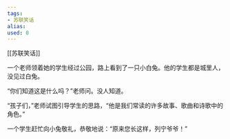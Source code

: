 ```yaml
---
tags: 
- 苏联笑话 
alias:
used: 0
---
```

[[苏联笑话]]

一个老师领着她的学生经过公园，路上看到了一只小白兔。他的学生都是城里人，没见过白兔。 

“你们知道这是什么吗？”老师问。没人知道。

“孩子们，”老师试图引导学生的思路，“他是我们常读的许多故事、歌曲和诗歌中的角色。”

一个学生赶忙向小兔敬礼，恭敬地说：“原来您长这样，列宁爷爷！”  


